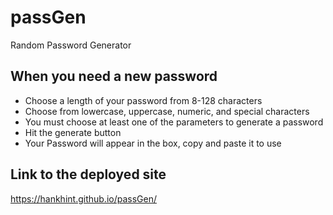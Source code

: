 # passGen
Random Password Generator


## When you need a new password
+ Choose a length of your password from 8-128 characters
+ Choose from lowercase, uppercase, numeric, and special characters
+ You must choose at least one of the parameters to generate a password
+ Hit the generate button
+ Your Password will appear in the box, copy and paste it to use


## Link to the deployed site
https://hankhint.github.io/passGen/

